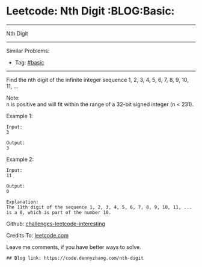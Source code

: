 # Leetcode: Nth Digit     :BLOG:Basic:


---

Nth Digit  

---

Similar Problems:  
-   Tag: [#basic](https://code.dennyzhang.com/tag/basic)

---

Find the nth digit of the infinite integer sequence 1, 2, 3, 4, 5, 6, 7, 8, 9, 10, 11, &#x2026;  

Note:  
n is positive and will fit within the range of a 32-bit signed integer (n < 231).  

Example 1:  

    Input:
    3
    
    Output:
    3

Example 2:  

    Input:
    11
    
    Output:
    0
    
    Explanation:
    The 11th digit of the sequence 1, 2, 3, 4, 5, 6, 7, 8, 9, 10, 11, ... is a 0, which is part of the number 10.

Github: [challenges-leetcode-interesting](https://github.com/DennyZhang/challenges-leetcode-interesting/tree/master/nth-digit)  

Credits To: [leetcode.com](https://leetcode.com/problems/nth-digit/description/)  

Leave me comments, if you have better ways to solve.  

    ## Blog link: https://code.dennyzhang.com/nth-digit
